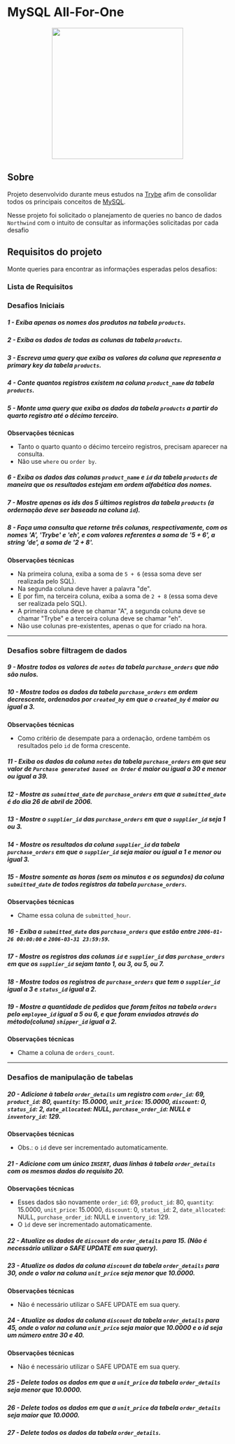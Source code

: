 # MySQL All-For-One

<div align="center">
<img src=https://i.imgur.com/7wuxtDL.png width="300px">
</div>

## Sobre
Projeto desenvolvido durante meus estudos na [Trybe](https://www.betrybe.com/) afim de consolidar todos os principais conceitos de [MySQL](https://www.mysql.com/).

Nesse projeto foi solicitado o planejamento de queries no banco de dados `Northwind` com o intuito de consultar as informações solicitadas por cada desafio

## Requisitos do projeto

Monte queries para encontrar as informações esperadas pelos desafios:

### Lista de Requisitos

### Desafios Iniciais

##### 1 - Exiba apenas os nomes dos produtos na tabela `products`.

##### 2 - Exiba os dados de todas as colunas da tabela `products`.

##### 3 - Escreva uma query que exiba os valores da coluna que representa a primary key da tabela `products`.

##### 4 - Conte quantos registros existem na coluna `product_name` da tabela `products`.

##### 5 - Monte uma query que exiba os dados da tabela `products` a partir do quarto registro até o décimo terceiro.

**Observações técnicas**
 - Tanto o quarto quanto o décimo terceiro registros, precisam aparecer na consulta.
 - Não use `where` ou `order by`.

##### 6 - Exiba os dados das colunas `product_name` e `id` da tabela `products` de maneira que os resultados estejam em ordem alfabética dos nomes.

##### 7 - Mostre apenas os ids dos 5 últimos registros da tabela `products` (a ordernação deve ser baseada na coluna `id`).
##### 8 - Faça uma consulta que retorne três colunas, respectivamente, com os nomes 'A', 'Trybe' e 'eh', e com valores referentes a soma de '5 + 6', a string 'de', a soma de '2 + 8'. 

**Observações técnicas**
 - Na primeira coluna, exiba a soma de `5 + 6` (essa soma deve ser realizada pelo SQL). 
 - Na segunda coluna deve haver a palavra \"de\". 
 - E por fim, na terceira coluna, exiba a soma de `2 + 8` (essa soma deve ser realizada pelo SQL). 
 - A primeira coluna deve se chamar \"A\", a segunda coluna deve se chamar \"Trybe\" e a terceira coluna deve se chamar \"eh\". 
 - Não use colunas pre-existentes, apenas o que for criado na hora.

---

### Desafios sobre filtragem de dados

##### 9 - Mostre todos os valores de `notes` da tabela `purchase_orders` que não são nulos.

##### 10 - Mostre todos os dados da tabela `purchase_orders` em ordem decrescente, ordenados por `created_by` em que o `created_by` é maior ou igual a 3.

**Observações técnicas**
 - Como critério de desempate para a ordenação, ordene também os resultados pelo `id` de forma crescente.

##### 11 - Exiba os dados da coluna `notes` da tabela `purchase_orders` em que seu valor de `Purchase generated based on Order` é maior ou igual a 30 e menor ou igual a 39.

##### 12 - Mostre as `submitted_date` de `purchase_orders` em que a `submitted_date` é do dia 26 de abril de 2006.

##### 13 - Mostre o `supplier_id` das `purchase_orders` em que o `supplier_id` seja 1 ou 3.

##### 14 - Mostre os resultados da coluna `supplier_id` da tabela `purchase_orders` em que o `supplier_id` seja maior ou igual a 1 e menor ou igual 3.

##### 15 - Mostre somente as horas (sem os minutos e os segundos) da coluna `submitted_date` de todos registros da tabela `purchase_orders`.

**Observações técnicas**
 - Chame essa coluna de `submitted_hour`.

##### 16 - Exiba a `submitted_date` das `purchase_orders` que estão entre `2006-01-26 00:00:00` e `2006-03-31 23:59:59`.

##### 17 - Mostre os registros das colunas `id` e `supplier_id` das `purchase_orders` em que os `supplier_id` sejam tanto 1, ou 3, ou 5, ou 7.

##### 18 - Mostre todos os registros de `purchase_orders` que tem o `supplier_id` igual a 3 e `status_id` igual a 2.

##### 19 - Mostre a quantidade de pedidos que foram feitos na tabela `orders` pelo `employee_id` igual a 5 ou 6, e que foram enviados através do método(coluna) `shipper_id` igual a 2.

**Observações técnicas**
 - Chame a coluna de `orders_count`.

---

### Desafios de manipulação de tabelas

##### 20 - Adicione à tabela `order_details` um registro com `order_id`: 69, `product_id`: 80, `quantity`: 15.0000, `unit_price`: 15.0000, `discount`: 0, `status_id`: 2, `date_allocated`: NULL, `purchase_order_id`: NULL e `inventory_id`: 129.

**Observações técnicas**
 - Obs.: o `id` deve ser incrementado automaticamente.

##### 21 - Adicione com um único `INSERT`, duas linhas à tabela `order_details` com os mesmos dados do requisito 20.

**Observações técnicas**
 - Esses dados são novamente `order_id`: 69, `product_id`: 80, `quantity`: 15.0000, `unit_price`: 15.0000, `discount`: 0, `status_id`: 2, `date_allocated`: NULL, `purchase_order_id`: NULL e `inventory_id`: 129.
 - O `ìd` deve ser incrementado automaticamente.

##### 22 - Atualize os dados de `discount` do `order_details` para 15. (Não é necessário utilizar o SAFE UPDATE em sua query).

##### 23 - Atualize os dados da coluna `discount` da tabela `order_details` para 30, onde o valor na coluna `unit_price` seja menor que 10.0000.

**Observações técnicas**
 - Não é necessário utilizar o SAFE UPDATE em sua query.

##### 24 - Atualize os dados da coluna `discount` da tabela `order_details` para 45, onde o valor na coluna `unit_price` seja maior que 10.0000 e o id seja um número entre 30 e 40.

**Observações técnicas**
 - Não é necessário utilizar o SAFE UPDATE em sua query.

##### 25 - Delete todos os dados em que a `unit_price` da tabela `order_details` seja menor que 10.0000.

##### 26 - Delete todos os dados em que a `unit_price` da tabela `order_details` seja maior que 10.0000.

##### 27 - Delete todos os dados da tabela `order_details`.
